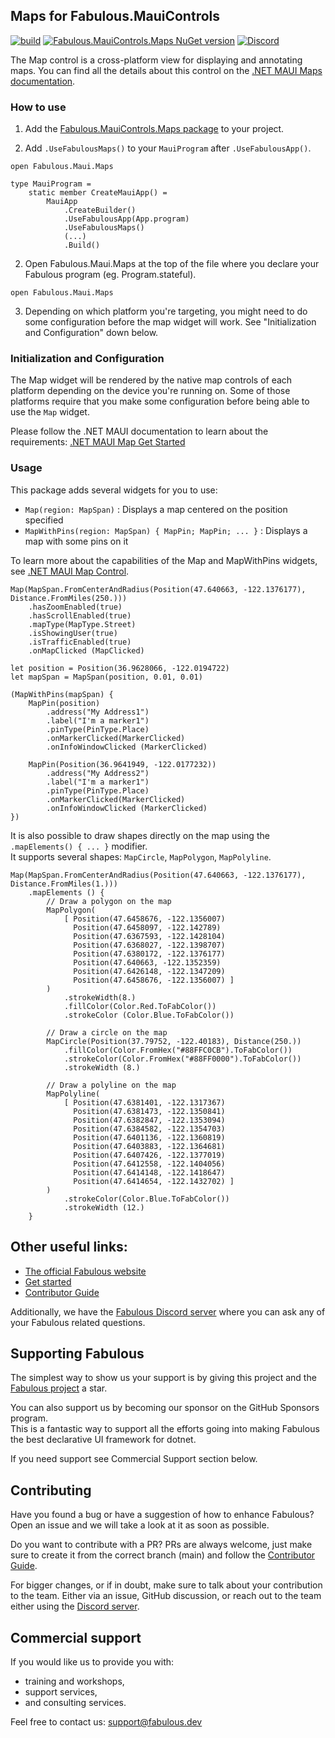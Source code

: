 ## Maps for Fabulous.MauiControls

[![build](https://github.com/fsharp-mobile/Fabulous.MauiControls.Maps/actions/workflows/build.yml/badge.svg)](https://github.com/fsharp-mobile/Fabulous.MauiControls.Maps/actions/workflows/dotnet.yml) [![Fabulous.MauiControls.Maps NuGet version](https://badge.fury.io/nu/Fabulous.MauiControls.Maps.svg)](https://badge.fury.io/nu/Fabulous.MauiControls.Maps) [![Discord](https://img.shields.io/discord/716980335593914419?label=discord&logo=discord)](https://discord.gg/bpTJMbSSYK)

The Map control is a cross-platform view for displaying and annotating maps. You can find all the details about this control on the [.NET MAUI Maps documentation](https://learn.microsoft.com/en-us/dotnet/maui/platform-integration/appmodel/maps).

### How to use

1. Add the [Fabulous.MauiControls.Maps package](https://www.nuget.org/packages/Fabulous.MauiControls.Maps) to your project.

2. Add `.UseFabulousMaps()` to your `MauiProgram` after `.UseFabulousApp()`.

```f#
open Fabulous.Maui.Maps

type MauiProgram =
    static member CreateMauiApp() =
        MauiApp
            .CreateBuilder()
            .UseFabulousApp(App.program)
            .UseFabulousMaps()
            (...)
            .Build()
```

2. Open Fabulous.Maui.Maps at the top of the file where you declare your Fabulous program (eg. Program.stateful).

```f#
open Fabulous.Maui.Maps
```

3. Depending on which platform you're targeting, you might need to do some configuration before the map widget will work. See "Initialization and Configuration" down below.

### Initialization and Configuration
The Map widget will be rendered by the native map controls of each platform depending on the device you're running on. Some of those platforms require that you make some configuration before being able to use the `Map` widget.

Please follow the .NET MAUI documentation to learn about the requirements: [.NET MAUI Map Get Started](https://learn.microsoft.com/en-us/dotnet/maui/platform-integration/appmodel/maps#get-started)

### Usage
This package adds several widgets for you to use:
- `Map(region: MapSpan)` : Displays a map centered on the position specified
- `MapWithPins(region: MapSpan) { MapPin; MapPin; ... }` : Displays a map with some pins on it

To learn more about the capabilities of the Map and MapWithPins widgets, see [.NET MAUI Map Control](https://learn.microsoft.com/en-us/dotnet/maui/platform-integration/appmodel/maps).

```f#
Map(MapSpan.FromCenterAndRadius(Position(47.640663, -122.1376177), Distance.FromMiles(250.)))
    .hasZoomEnabled(true)
    .hasScrollEnabled(true)
    .mapType(MapType.Street)
    .isShowingUser(true)
    .isTrafficEnabled(true)
    .onMapClicked (MapClicked)
```
```f#
let position = Position(36.9628066, -122.0194722)
let mapSpan = MapSpan(position, 0.01, 0.01)

(MapWithPins(mapSpan) {
    MapPin(position)
        .address("My Address1")
        .label("I'm a marker1")
        .pinType(PinType.Place)
        .onMarkerClicked(MarkerClicked)
        .onInfoWindowClicked (MarkerClicked)

    MapPin(Position(36.9641949, -122.0177232))
        .address("My Address2")
        .label("I'm a marker1")
        .pinType(PinType.Place)
        .onMarkerClicked(MarkerClicked)
        .onInfoWindowClicked (MarkerClicked)
})
```
It is also possible to draw shapes directly on the map using the `.mapElements() { ... }` modifier.  
It supports several shapes: `MapCircle`, `MapPolygon`, `MapPolyline`.

```f#
Map(MapSpan.FromCenterAndRadius(Position(47.640663, -122.1376177), Distance.FromMiles(1.)))
    .mapElements () {
        // Draw a polygon on the map
        MapPolygon(
            [ Position(47.6458676, -122.1356007)
              Position(47.6458097, -122.142789)
              Position(47.6367593, -122.1428104)
              Position(47.6368027, -122.1398707)
              Position(47.6380172, -122.1376177)
              Position(47.640663, -122.1352359)
              Position(47.6426148, -122.1347209)
              Position(47.6458676, -122.1356007) ]
        )
            .strokeWidth(8.)
            .fillColor(Color.Red.ToFabColor())
            .strokeColor (Color.Blue.ToFabColor())
            
        // Draw a circle on the map
        MapCircle(Position(37.79752, -122.40183), Distance(250.))
            .fillColor(Color.FromHex("#88FFC0CB").ToFabColor())
            .strokeColor(Color.FromHex("#88FF0000").ToFabColor())
            .strokeWidth (8.)
            
        // Draw a polyline on the map
        MapPolyline(
            [ Position(47.6381401, -122.1317367)
              Position(47.6381473, -122.1350841)
              Position(47.6382847, -122.1353094)
              Position(47.6384582, -122.1354703)
              Position(47.6401136, -122.1360819)
              Position(47.6403883, -122.1364681)
              Position(47.6407426, -122.1377019)
              Position(47.6412558, -122.1404056)
              Position(47.6414148, -122.1418647)
              Position(47.6414654, -122.1432702) ]
        )
            .strokeColor(Color.Blue.ToFabColor())
            .strokeWidth (12.)
    }
```

## Other useful links:
- [The official Fabulous website](https://fabulous.dev)
- [Get started](https://fabulous.dev/maui.controls/get-started)
- [Contributor Guide](CONTRIBUTING.md)

Additionally, we have the [Fabulous Discord server](https://discord.gg/bpTJMbSSYK) where you can ask any of your Fabulous related questions.

## Supporting Fabulous

The simplest way to show us your support is by giving this project and the [Fabulous project](https://github.com/fabulous-dev/Fabulous) a star.

You can also support us by becoming our sponsor on the GitHub Sponsors program.  
This is a fantastic way to support all the efforts going into making Fabulous the best declarative UI framework for dotnet.

If you need support see Commercial Support section below.

## Contributing

Have you found a bug or have a suggestion of how to enhance Fabulous? Open an issue and we will take a look at it as soon as possible.

Do you want to contribute with a PR? PRs are always welcome, just make sure to create it from the correct branch (main) and follow the [Contributor Guide](CONTRIBUTING.md).

For bigger changes, or if in doubt, make sure to talk about your contribution to the team. Either via an issue, GitHub discussion, or reach out to the team either using the [Discord server](https://discord.gg/bpTJMbSSYK).

## Commercial support

If you would like us to provide you with:

- training and workshops,
- support services,
- and consulting services.

Feel free to contact us: [support@fabulous.dev](mailto:support@fabulous.dev)
